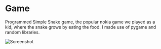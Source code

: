 # Game
Programmed Simple Snake game, the popular nokia game we played as a kid, where the snake grows by eating the food.
I made use of pygame and random libraries.

![Screenshot](https://github.com/Subhashini098/Game/assets/109629881/3597a2bb-9247-473e-8c35-70eea35e2fcf)
